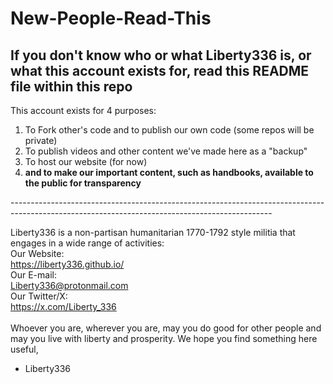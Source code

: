 # New-People-Read-This
If you don't know who or what Liberty336 is, or what this account exists for, read this README file within this repo
-----------------------------------------------------------------------------------------------------------------------------------------------
This account exists for 4 purposes:
<ol>
  <li>To Fork other's code and to publish our own code (some repos will be private)</li>
  <li>To publish videos and other content we've made here as a "backup"</li>
  <li>To host our website (for now)</li>
  <li><strong>and to make our important content, such as handbooks, available to the public for transparency</strong></li>
  </ol>
-----------------------------------------------------------------------------------------------------------------------------------------------

Liberty336 is a non-partisan humanitarian 1770-1792 style militia that engages in a wide range of activities:<br>
Our Website:<br>
https://liberty336.github.io/<br>
Our E-mail:<br>
Liberty336@protonmail.com<br>
Our Twitter/X:<br>
https://x.com/Liberty_336<br>
<br>
Whoever you are, wherever you are, may you do good for other people and may you live with liberty and prosperity.
We hope you find something here useful,
- Liberty336
